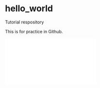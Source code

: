 # hello_world
Tutorial respository

This is for practice in Github.

![Image of Beetle Network](../master/PDF_beetle_fomica_group_C3_period_2.pdf)
